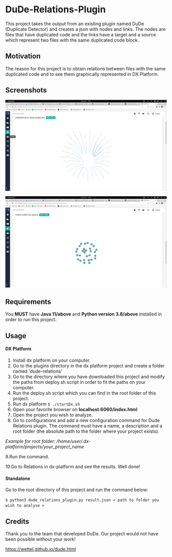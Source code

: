 # DuDe-Relations-Plugin

This project takes the output from an existing plugin named DuDe (Duplicate Detector) and creates a json with nodes and links. The nodes are files that have duplicated code and the links have a target and a source which represent two files with the same duplicated code block.

<h2 >Motivation</h2>
The reason for this project is to obtain relations between files with the same duplicated code and to see them graphically represented in DX Platform.

<h2 >Screenshots</h2>

![HIERARCHICAL EDGE BUNDLING](/graph1.png)

![FORCE DIRECTED GRAPH](/graph2.png)

<h2 >Requirements</h2>

You **MUST** have **Java 11/above** and **Python version 3.8/above** installed in order to run this project.

<h2 >Usage</h2>

<h4 >DX Platform</h4>

1. Install dx platform on your computer.
2. Go to the plugins directory in the dx platform project and create a folder named 'dude-relations'
3. Go to the directory where you have downloaded this project and modify the paths from deploy.sh script in order to fit the paths on your computer.
4. Run the deploy.sh script which you can find in the root folder of this project.
5. Run dx platform
`$ ./startDx.sh`
6. Open your favorite browser on **localhost:6060/index.html**
7. Open the project you wish to analyze.
8. Go to configurations and add a new configuration command for Dude Relations plugin. The command must have a name, a description and a root folder (the absolute path to the folder where your project exists).

_Example for root folder: /home/user/.dx-platform/projects/your_project_name_

9.Run the command.

10.Go to Relations in dx-platform and see the results. Well done!

<h4 >Standalone</h4>

Go to the root directory of this project and run the command below:

`$ python3 dude_relations_plugin.py result.json < path to folder you wish to analyse >`

<h2 >Credits</h2>

Thank you to the team that developed DuDe. Our project would not have been possible without your work!

https://wettel.github.io/dude.html
